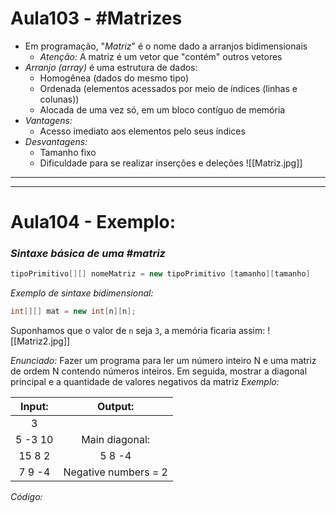 # Aula103 - #Matrizes

- Em programação, "*Matriz*" é o nome dado a arranjos bidimensionais
	- *Atenção:* A matriz é um vetor que "contém" outros vetores
- *Arranjo (array)* é uma estrutura de dados:
	- Homogênea (dados do mesmo tipo)
	- Ordenada (elementos acessados por meio de índices (linhas e colunas))
	- Alocada de uma vez só, em um bloco contíguo de memória
- *Vantagens:*
	- Acesso imediato aos elementos pelo seus índices
- *Desvantagens:*
	- Tamanho fixo
	- Dificuldade para se realizar inserções e deleções
                ![[Matriz.jpg]]

---
---

# Aula104 - Exemplo:

### *Sintaxe básica de uma #matriz*
```java
tipoPrimitivo[][] nomeMatriz = new tipoPrimitivo [tamanho][tamanho]
```

*Exemplo de sintaxe bidimensional:*
```java
int[][] mat = new int[n][n];
```

Suponhamos que o valor de `n` seja `3`, a memória ficaria assim:
![[Matriz2.jpg]]

*Enunciado:*
Fazer um programa para ler um número inteiro N e uma matriz de ordem N contendo números inteiros. Em seguida, mostrar a diagonal principal e a quantidade de valores negativos da matriz
*Exemplo:*

| Input:  |       Output:        |
| :-----: | :------------------: |
|    3    |                      |
| 5 -3 10 |    Main diagonal:    |
| 15 8 2  |        5 8 -4        |
| 7 9 -4  | Negative numbers = 2 |

*Código:*
```java

```
